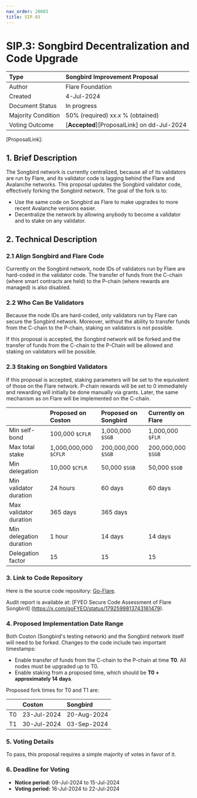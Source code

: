 ```yaml
---
nav_order: 20003
title: SIP.03
---
```


# SIP.3: Songbird Decentralization and Code Upgrade

| Type               | Songbird Improvement Proposal               |
| :----------------- | :------------------------------------------ |
| Author             | Flare Foundation                            |
| Created            | 4-Jul-2024                                  |
| Document Status    | In progress                                 |
| Majority Condition | 50% (required) xx.x % (obtained)            |
| Voting Outcome     | [**Accepted**][ProposalLink] on dd-Jul-2024 |

<!--Created? This file or publication of the proposal (maybe 09 Jul, see below)?
Status: In progress? Change to Final when done.
Majority Condition: Need %age after the vote.
Voting Outcome: Need outcome, link, and date.-->

[ProposalLink]:
<!--Add link-->

## 1. Brief Description

The Songbird network is currently centralized, because all of its validators are run by Flare, and its validator code is lagging behind the Flare and Avalanche networks.
This proposal updates the Songbird validator code, effectively forking the Songbird network.
The goal of the fork is to:

* Use the same code on Songbird as Flare to make upgrades to more recent Avalanche versions easier.
* Decentralize the network by allowing anybody to become a validator and to stake on any validator.

<!--What can I safely say to explain why we would want to remain current with Avalanche versions. Some possibilities from our doc include:
- "All Flare networks are a fork of the Avalanche project, which runs the Ethereum Virtual Machine."
- "Validators agree on the state of the ledger using a consensus algorithm that varies for each blockchain [Does "each blockchain" refer to Coston, Songbird, and Flare?]. For example, Flare uses the Snowman++ consensus protocol from Avalanche." [Does this update put them in sync?]-->

## 2. Technical Description

### 2.1 Align Songbird and Flare Code

Currently on the Songbird network, node IDs of validators run by Flare are hard-coded in the validator code.
The transfer of funds from the C-chain (where smart contracts are held) to the P-chain (where rewards are managed) is also disabled.

### 2.2 Who Can Be Validators

Because the node IDs are hard-coded, only validators run by Flare can secure the Songbird network.
Moreover, without the ability to transfer funds from the C-chain to the P-chain, staking on validators is not possible.

If this proposal is accepted, the Songbird network will be forked and the transfer of funds from the C-chain to the P-Chain will be allowed and staking on validators will be possible.

<!--How will the hard-coded node IDs be changed? A new variable?-->

### 2.3 Staking on Songbird Validators

If this proposal is accepted, staking parameters will be set to the equivalent of those on the Flare network.
P-chain rewards will be set to 0 immediately and rewarding will initially be done manually via grants.
Later, the same mechanism as on Flare will be implemented on the C-chain.

|                         | Proposed on Coston    | Proposed on Songbird | Currently on Flare    |
| :---------------------- | :-------------------- | :------------------- | :-------------------- |
| Min self-bond           | 100,000 `$CFLR`       | 1,000,000 `$SGB`     | 1,000,000 `$FLR`      |
| Max total stake         | 1,000,000,000 `$CFLR` | 200,000,000 `$SGB`   | 200,000,000 `$SGB`    |
| Min delegation          | 10,000 `$CFLR`        | 50,000 `$SGB`        | 50,000 `$SGB`         |
| Min validator duration  | 24 hours              | 60 days              | 60 days               |
| Max validator duration  | 365 days              | 365 days             |                       |
| Min delegation duration | 1 hour                | 14 days              | 14 days               |
| Delegation factor       | 15                    | 15                   | 15                    |

<!--[FIP.05](https://proposals.flare.network/FIP/FIP_5.html) does not give a maximum validator duration. Do we have one for Flare? What is it?-->

### 3. Link to Code Repository

Here is the source code repository: [Go-Flare](https://github.com/flare-foundation/go-flare/tree/songbird-support).

Audit report is available at: [FYEO Secure Code Assessment of Flare Songbird] (https://x.com/goFYEO/status/1792599813743161479).

<!--Should I add this to our Security Audit page?-->

### 4. Proposed Implementation Date Range

Both Coston (Songbird's testing network) and the Songbird network itself will need to be forked.
Changes to the code include two important timestamps:

* Enable transfer of funds from the C-chain to the P-chain at time **T0**. All nodes must be upgraded up to T0.
* Enable staking from a proposed time, which should be **T0 + approximately 14 days**.

Proposed fork times for T0 and T1 are:

|        | Coston      | Songbird    |
| :----- | :---------- | :---------- |
| T0     | 23-Jul-2024 | 20-Aug-2024 |
| T1     | 30-Jul-2024 | 03-Sep-2024 |

<!--I surmised the dates below from the proposed T0 and T1, giving 7 days to each period, which means we'd have to be ready by Monday EOD to publish.-->

### 5. Voting Details

To pass, this proposal requires a simple majority of votes in favor of it.

### 6. Deadline for Voting

* **Notice period:** 09-Jul-2024 to 15-Jul-2024
* **Voting period:** 16-Jul-2024 to 22-Jul-2024

<!--Looks like I have to update the repo index page as well.-->
